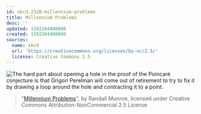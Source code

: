 ```yaml
---
id: xkcd.2320-millennium-problems
title: Millennium Problems
desc: ''
updated: 1592204400000
created: 1592204400000
sources:
  name: xkcd
  url: 'https://creativecommons.org/licenses/by-nc/2.5/'
  license: Creative Commons 2.5
---
```

![The hard part about opening a hole in the proof of the Poincaré conjecture is that Grigori Perelman will come out of retirement to try to fix it by drawing a loop around the hole and contracting it to a point.](https://imgs.xkcd.com/comics/millennium_problems.png)
> "[Millennium Problems](https://xkcd.com/2320/)", by Randall Munroe, licensed under Creative Commons Attribution-NonCommercial 2.5 License
